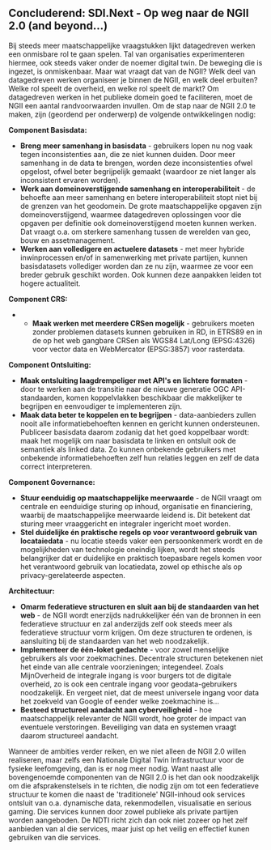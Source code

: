 ## Concluderend: SDI.Next - Op weg naar de NGII 2.0 (and beyond...)

Bij steeds meer maatschappelijke vraagstukken lijkt datagedreven werken een onmisbare rol te gaan spelen. Tal van organisaties experimenteren hiermee, ook steeds vaker onder de noemer digital twin. De beweging die is ingezet, is onmiskenbaar. Maar wat vraagt dat van de NGII? Welk deel van datagedreven werken organiseer je binnen de NGII, en welk deel erbuiten? Welke rol speelt de overheid, en welke rol speelt de markt? Om datagedreven werken in het publieke domein goed te faciliteren, moet de NGII een aantal randvoorwaarden invullen. Om de stap naar de NGII 2.0 te maken, zijn (geordend per onderwerp) de volgende ontwikkelingen nodig:

**Component Basisdata:**
* **Breng meer samenhang in basisdata** - gebruikers lopen nu nog vaak tegen inconsistenties aan, die ze niet kunnen duiden. Door meer samenhang in de data te brengen, worden deze inconsistenties ofwel opgelost, ofwel beter begrijpelijk gemaakt (waardoor ze niet langer als inconsistent ervaren worden).
* **Werk aan domeinoverstijgende samenhang en interoperabiliteit** - de behoefte aan meer samenhang en betere interoperabiliteit stopt niet bij de grenzen van het geodomein. De grote maatschappelijke opgaven zijn domeinoverstijgend, waarmee datagedreven oplossingen voor die opgaven per definitie ook domeinoverstijgend moeten kunnen werken. Dat vraagt o.a. om sterkere samenhang tussen de werelden van geo, bouw en assetmanagement. 
* **Werken aan volledigere en actuelere datasets** - met meer hybride inwinprocessen en/of in samenwerking met private partijen, kunnen basisdatasets vollediger worden dan ze nu zijn, waarmee ze voor een breder gebruik geschikt worden. Ook kunnen deze aanpakken leiden tot hogere actualiteit.

**Component CRS:**
* * **Maak werken met meerdere CRSen mogelijk** - gebruikers moeten zonder problemen datasets kunnen gebruiken in RD, in ETRS89 en in de op het web gangbare CRSen als WGS84 Lat/Long (EPSG:4326) voor vector data en WebMercator (EPSG:3857) voor rasterdata. 

**Component Ontsluiting:**
* **Maak ontsluiting laagdrempeliger met API's en lichtere formaten** - door te werken aan de transitie naar de nieuwe generatie OGC API-standaarden, komen koppelvlakken beschikbaar die makkelijker te begrijpen en eenvoudiger te implementeren zijn.
* **Maak data beter te koppelen en te begrijpen** - data-aanbieders zullen nooit alle informatiebehoeften kennen en gericht kunnen ondersteunen. Publiceer basisdata daarom zodanig dat het goed koppelbaar wordt: maak het mogelijk om naar basisdata te linken en ontsluit ook de semantiek als linked data. Zo kunnen onbekende gebruikers met onbekende informatiebehoeften zelf hun relaties leggen en zelf de data correct interpreteren.

**Component Governance:**
* **Stuur eenduidig op maatschappelijke meerwaarde** - de NGII vraagt om centrale en eenduidige sturing op inhoud, organisatie en financiering, waarbij de maatschappelijke meerwaarde leidend is. Dit betekent dat sturing meer vraaggericht en integraler ingericht moet worden.
* **Stel duidelijke én praktische regels op voor verantwoord gebruik van locataiedata** - nu locatie steeds vaker een persoonkenmerk wordt en de mogelijkheden van technologie oneindig lijken, wordt het steeds belangrijker dat er duidelijke en praktisch toepasbare regels komen voor het verantwoord gebruik van locatiedata, zowel op ethische als op privacy-gerelateerde aspecten.

**Architectuur:**
* **Omarm federatieve structuren en sluit aan bij de standaarden van het web** - de NGII wordt enerzijds nadrukkelijker één van de bronnen in een federatieve structuur en zal anderzijds zelf ook steeds meer als federatieve structuur vorm krijgen. Om deze structuren te ordenen, is aansluiting bij de standaarden van het web noodzakelijk.
* **Implementeer de één-loket gedachte** - voor zowel menselijke gebruikers als voor zoekmachines. Decentrale structuren betekenen niet het einde van alle centrale voorzieningen; integendeel. Zoals MijnOverheid de integrale ingang is voor burgers tot de digitale overheid, zo is ook een centrale ingang voor geodata-gebruikers noodzakelijk. En vergeet niet, dat de meest universele ingang voor data het zoekveld van Google of eender welke zoekmachine is... 
* **Besteed structureel aandacht aan cyberveiligheid** - hoe maatschappelijk relevanter de NGII wordt, hoe groter de impact van eventuele verstoringen. Beveiliging van data en systemen vraagt daarom structureel aandacht.

Wanneer de ambities verder reiken, en we niet alleen de NGII 2.0 willen realiseren, maar zelfs een Nationale Digital Twin Infrastructuur voor de fysieke leefomgeving, dan is er nog meer nodig. Want naast alle bovengenoemde componenten van de NGII 2.0 is het dan ook noodzakelijk om die afsprakenstelsels in te richten, die nodig zijn om tot een federatieve structuur te komen die naast de 'traditionele' NGII-inhoud ook services ontsluit van o.a. dynamische data, rekenmodellen, visualisatie en serious gaming. Die services kunnen door zowel publieke als private partijen worden aangeboden. De NDTI richt zich dan ook niet zozeer op het zelf aanbieden van al die services, maar juist op het veilig en effectief kunen gebruiken van die services.  
